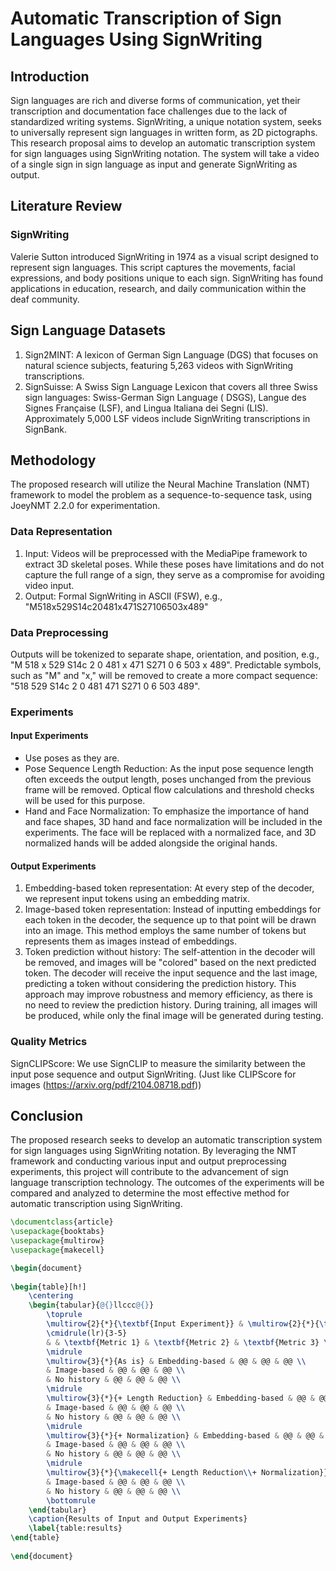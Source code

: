 # Automatic Transcription of Sign Languages Using SignWriting

## Introduction

Sign languages are rich and diverse forms of communication, yet their transcription and documentation face challenges
due to the lack of standardized writing systems. 
SignWriting, a unique notation system, seeks to universally represent sign languages in written form, as 2D pictographs. 
This research proposal aims to develop an automatic transcription system for sign
languages using SignWriting notation. The system will take a video of a single sign in sign language as input and
generate SignWriting as output.

## Literature Review

### SignWriting

Valerie Sutton introduced SignWriting in 1974 as a visual script designed to represent sign languages. This script
captures the movements, facial expressions, and body positions unique to each sign. SignWriting has found applications
in education, research, and daily communication within the deaf community.

## Sign Language Datasets

1. Sign2MINT: A lexicon of German Sign Language (DGS) that focuses on natural science subjects, featuring 5,263 videos
   with SignWriting transcriptions.
2. SignSuisse: A Swiss Sign Language Lexicon that covers all three Swiss sign languages: Swiss-German Sign Language (
   DSGS), Langue des Signes Française (LSF), and Lingua Italiana dei Segni (LIS). Approximately 5,000 LSF videos include
   SignWriting transcriptions in SignBank.

## Methodology

The proposed research will utilize the Neural Machine Translation (NMT) framework to model the problem as a
sequence-to-sequence task, using JoeyNMT 2.2.0 for experimentation.

### Data Representation

1. Input: Videos will be preprocessed with the MediaPipe framework to extract 3D skeletal poses. While these poses have
   limitations and do not capture the full range of a sign, they serve as a compromise for avoiding video input.
2. Output: Formal SignWriting in ASCII (FSW), e.g., "M518x529S14c20481x471S27106503x489"

### Data Preprocessing

Outputs will be tokenized to separate shape, orientation, and position, e.g., "M 518 x 529 S14c 2 0 481 x 471 S271 0 6
503 x 489". Predictable symbols, such as "M" and "x," will be removed to create a more compact sequence: "518 529 S14c 2
0 481 471 S271 0 6 503 489".

### Experiments

#### Input Experiments

- Use poses as they are.
- Pose Sequence Length Reduction: As the input pose sequence length often exceeds the output length, poses unchanged
  from the previous frame will be removed. Optical flow calculations and threshold checks will be used for this purpose.
- Hand and Face Normalization: To emphasize the importance of hand and face shapes, 3D hand and face normalization will
  be included in the experiments. The face will be replaced with a normalized face, and 3D normalized hands will be
  added alongside the original hands.

#### Output Experiments

1. Embedding-based token representation: At every step of the decoder, we represent input tokens using an embedding matrix.
2. Image-based token representation: Instead of inputting embeddings for each token in the decoder, the sequence up to
   that point will be drawn into an image. This method employs the same number of tokens but represents them as images
   instead of embeddings.
3. Token prediction without history: The self-attention in the decoder will be removed, and images will be "colored"
   based on the next predicted token. The decoder will receive the input sequence and the last image, predicting a token
   without considering the prediction history. This approach may improve robustness and memory efficiency, as there is
   no need to review the prediction history. During training, all images will be produced, while only the final image
   will be generated during testing.

### Quality Metrics

SignCLIPScore: We use SignCLIP to measure the similarity between the input pose sequence and output SignWriting.
(Just like CLIPScore for images (https://arxiv.org/pdf/2104.08718.pdf))

## Conclusion

The proposed research seeks to develop an automatic transcription system for sign languages using SignWriting notation.
By leveraging the NMT framework and conducting various input and output preprocessing experiments, this project will
contribute to the advancement of sign language transcription technology. The outcomes of the experiments will be
compared and analyzed to determine the most effective method for automatic transcription using SignWriting.


```latex
\documentclass{article}
\usepackage{booktabs}
\usepackage{multirow}
\usepackage{makecell}

\begin{document}
	
\begin{table}[h!]
    \centering
    \begin{tabular}{@{}llccc@{}}
        \toprule
        \multirow{2}{*}{\textbf{Input Experiment}} & \multirow{2}{*}{\textbf{Output Experiment}} & \multicolumn{3}{c}{\textbf{Results}} \\
        \cmidrule(lr){3-5}
        & & \textbf{Metric 1} & \textbf{Metric 2} & \textbf{Metric 3} \\
        \midrule
        \multirow{3}{*}{As is} & Embedding-based & @@ & @@ & @@ \\
        & Image-based & @@ & @@ & @@ \\
        & No history & @@ & @@ & @@ \\
        \midrule
        \multirow{3}{*}{+ Length Reduction} & Embedding-based & @@ & @@ & @@ \\
        & Image-based & @@ & @@ & @@ \\
        & No history & @@ & @@ & @@ \\
        \midrule
        \multirow{3}{*}{+ Normalization} & Embedding-based & @@ & @@ & @@ \\
        & Image-based & @@ & @@ & @@ \\
        & No history & @@ & @@ & @@ \\
        \midrule
        \multirow{3}{*}{\makecell{+ Length Reduction\\+ Normalization}} & Embedding-based & @@ & @@ & @@ \\
        & Image-based & @@ & @@ & @@ \\
        & No history & @@ & @@ & @@ \\
        \bottomrule
    \end{tabular}
    \caption{Results of Input and Output Experiments}
    \label{table:results}
\end{table}
	
\end{document}
```